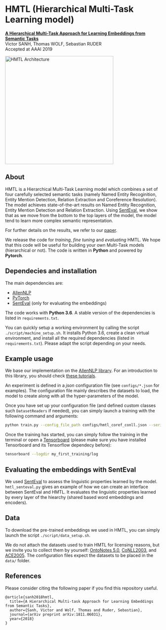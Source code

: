 # HMTL (Hierarchical Multi-Task Learning model) 

[__A Hierarchical Multi-Task Approach for Learning Embeddings from Semantic Tasks__](https://arxiv.org/abs/1811.06031)\
Victor SANH, Thomas WOLF, Sebastian RUDER\
Accepted at AAAI 2019

<img src="https://github.com/huggingface/jointmodelMD/blob/master/HMTL_architecture.png" alt="HMTL Architecture" width="350"/>

## About

HMTL is a Hierarchical Multi-Task Learning model which combines a set of four carefully selected semantic tasks (namely Named Entity Recoginition, Entity Mention Detection, Relation Extraction and Coreference Resolution). The model achieves state-of-the-art results on Named Entity Recognition, Entity Mention Detection and Relation Extraction. Using [SentEval](https://github.com/facebookresearch/SentEval), we show that as we move from the bottom to the top layers of the model, the model tend to learn more complex semantic representation.

For further details on the results, we refer to our [paper](https://arxiv.org/abs/1811.06031).

We release the code for _training_, _fine tuning_ and _evaluating_ HMTL. We hope that this code will be useful for building your own Multi-Task models (hierarchical or not). The code is written in __Python__ and powered by __Pytorch__.

## Dependecies and installation

The main dependencies are:
- [AllenNLP](https://github.com/allenai/allennlp)
- [PyTorch](https://pytorch.org/)
- [SentEval](https://github.com/facebookresearch/SentEval) (only for evaluating the embeddings)

The code works with __Python 3.6__. A stable version of the dependencies is listed in `requirements.txt`.

You can quickly setup a working environment by calling the script `./script/machine_setup.sh`. It installs Python 3.6, create a clean virtual environment, and install all the required dependencies (listed in `requirements.txt`). Please adapt the script depending on your needs.

## Example usage

We base our implementation on the [AllenNLP library](https://github.com/allenai/allennlp). For an introduction to this library, you should check [these tutorials](https://allennlp.org/tutorials).

An experiment is defined in a _json_ configuration file (see `configs/*.json` for examples). The configuration file mainly describes the datasets to load, the model to create along with all the hyper-parameters of the model. 

Once you have set up your configuration file (and defined custom classes such `DatasetReaders` if needed), you can simply launch a training with the following command and arguments:

```bash
python train.py --config_file_path configs/hmtl_coref_conll.json --serialization_dir my_first_training
```

Once the training has started, you can simply follow the training in the terminal or open a [Tensorboard](https://www.tensorflow.org/guide/summaries_and_tensorboard) (please make sure you have installed Tensorboard and its Tensorflow dependecy before):

```bash
tensorboard --logdir my_first_training/log
```

## Evaluating the embeddings with SentEval

We used [SentEval](https://github.com/facebookresearch/SentEval) to assess the linguistic properties learned by the model. `hmtl_senteval.py` gives an example of how we can create an interface between SentEval and HMTL. It evaluates the linguistic properties learned by every layer of the hiearchy (shared based word embeddings and encoders).

## Data

To download the pre-trained embeddings we used in HMTL, you can simply launch the script `./script/data_setup.sh`.

We do not attach the datasets used to train HMTL for licensing reasons, but we invite you to collect them by yourself: [OntoNotes 5.0](https://catalog.ldc.upenn.edu/LDC2013T19), [CoNLL2003](https://www.clips.uantwerpen.be/conll2003/ner/), and [ACE2005](https://catalog.ldc.upenn.edu/LDC2006T06). The configuration files expect the datasets to be placed in the `data/` folder.

## References

Please consider citing the following paper if you find this repository useful.
```
@article{sanh2018hmtl,
  title={A Hierarchical Multi-task Approach for Learning Embeddings from Semantic Tasks},
  author={Sanh, Victor and Wolf, Thomas and Ruder, Sebastian},
  journal={arXiv preprint arXiv:1811.06031},
  year={2018}
}
```
